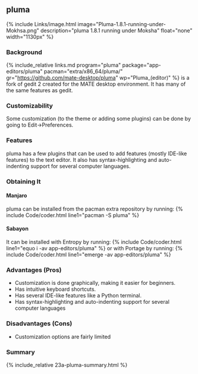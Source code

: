 ## pluma
{% include Links/image.html image="Pluma-1.8.1-running-under-Mokhsa.png" description="pluma 1.8.1 running under Moksha" float="none" width="1130px" %}

### Background
{% include_relative links.md program="pluma" package="app-editors/pluma" pacman="extra/x86_64/pluma/" gr="https://github.com/mate-desktop/pluma" wp="Pluma_(editor)" %} is a fork of gedit 2 created for the MATE desktop environment. It has many of the same features as gedit.

### Customizability
Some customization (to the theme or adding some plugins) can be done by going to Edit→Preferences.

### Features
pluma has a few plugins that can be used to add features (mostly IDE-like features) to the text editor. It also has syntax-highlighting and auto-indenting support for several computer languages.

### Obtaining It
#### Manjaro
pluma can be installed from the pacman extra repository by running:
{% include Code/coder.html line1="pacman -S pluma" %}

#### Sabayon
It can be installed with Entropy by running:
{% include Code/coder.html line1="equo i -av app-editors/pluma" %}
or with Portage by running:
{% include Code/coder.html line1="emerge -av app-editors/pluma" %}

### Advantages (Pros)
* Customization is done graphically, making it easier for beginners.
* Has intuitive keyboard shortcuts.
* Has several IDE-like features like a Python terminal.
* Has syntax-highlighting and auto-indenting support for several computer languages

### Disadvantages (Cons)
* Customization options are fairly limited

### Summary
{% include_relative 23a-pluma-summary.html %}
